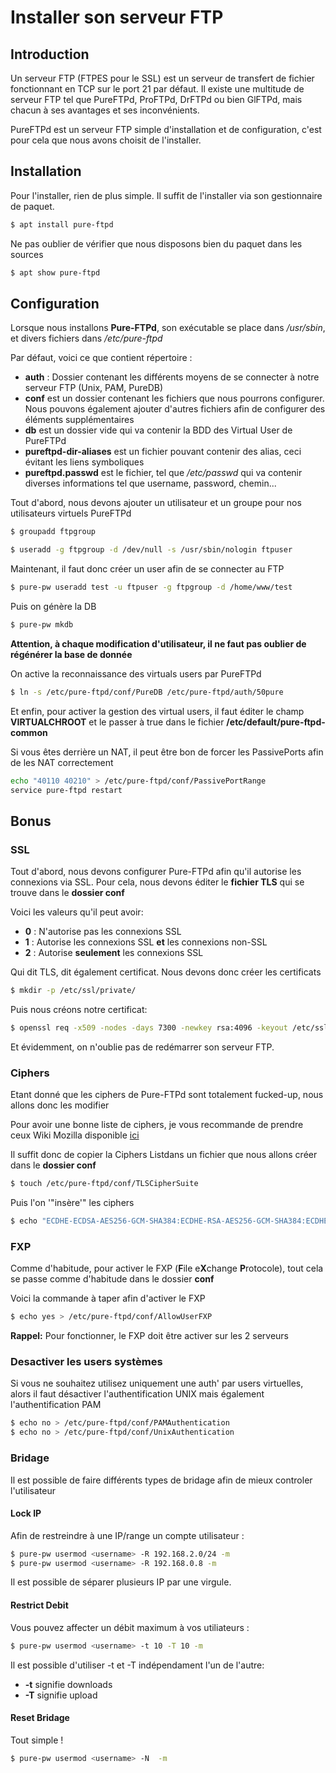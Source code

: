 # Installer son serveur FTP

## Introduction

Un serveur FTP (FTPES pour le SSL) est un serveur de transfert de
fichier fonctionnant en TCP sur le port 21 par défaut. Il existe une
multitude de serveur FTP tel que PureFTPd, ProFTPd, DrFTPd ou bien
GlFTPd, mais chacun à ses avantages et ses inconvénients.

PureFTPd est un serveur FTP simple d'installation et de configuration,
c'est pour cela que nous avons choisit de l'installer.

## Installation

Pour l'installer, rien de plus simple. Il suffit de l'installer via
son gestionnaire de paquet.

```bash
$ apt install pure-ftpd
```

Ne pas oublier de vérifier que nous disposons bien du paquet dans les
sources

```bash
$ apt show pure-ftpd
```

## Configuration

Lorsque nous installons **Pure-FTPd**, son exécutable se place dans
*/usr/sbin*, et divers fichiers dans */etc/pure-ftpd*

Par défaut, voici ce que contient répertoire :

-   **auth** : Dossier contenant les différents moyens de se connecter à
    notre serveur FTP (Unix, PAM, PureDB)
-   **conf** est un dossier contenant les fichiers que nous pourrons
    configurer. Nous pouvons également ajouter d'autres fichiers afin
    de configurer des éléments supplémentaires
-   **db** est un dossier vide qui va contenir la BDD des Virtual User
    de PureFTPd
-   **pureftpd-dir-aliases** est un fichier pouvant contenir des alias,
    ceci évitant les liens symboliques
-   **pureftpd.passwd** est le fichier, tel que */etc/passwd* qui va
    contenir diverses informations tel que username, password,
    chemin...

Tout d'abord, nous devons ajouter un utilisateur et un groupe pour nos
utilisateurs virtuels PureFTPd

```bash
$ groupadd ftpgroup
```

```bash
$ useradd -g ftpgroup -d /dev/null -s /usr/sbin/nologin ftpuser
```

Maintenant, il faut donc créer un user afin de se connecter au FTP

```bash
$ pure-pw useradd test -u ftpuser -g ftpgroup -d /home/www/test
```

Puis on génère la DB

```bash
$ pure-pw mkdb
```

**Attention, à chaque modification d'utilisateur, il ne faut pas
oublier de régénérer la base de donnée**

On active la reconnaissance des virtuals users par PureFTPd

```bash
$ ln -s /etc/pure-ftpd/conf/PureDB /etc/pure-ftpd/auth/50pure
```

Et enfin, pour activer la gestion des virtual users, il faut éditer le
champ **VIRTUALCHROOT** et le passer à true dans le fichier
**/etc/default/pure-ftpd-common**

Si vous êtes derrière un NAT, il peut être bon de forcer les
PassivePorts afin de les NAT correctement

```bash
echo "40110 40210" > /etc/pure-ftpd/conf/PassivePortRange
service pure-ftpd restart
```

## Bonus

### SSL

Tout d'abord, nous devons configurer Pure-FTPd afin qu'il autorise les
connexions via SSL. Pour cela, nous devons éditer le **fichier TLS** qui
se trouve dans le **dossier conf**

Voici les valeurs qu'il peut avoir:

-   **0** : N'autorise pas les connexions SSL
-   **1** : Autorise les connexions SSL **et** les connexions non-SSL
-   **2** : Autorise **seulement** les connexions SSL

Qui dit TLS, dit également certificat. Nous devons donc créer les
certificats

```bash
$ mkdir -p /etc/ssl/private/
```

Puis nous créons notre certificat:

```bash
$ openssl req -x509 -nodes -days 7300 -newkey rsa:4096 -keyout /etc/ssl/private/pure-ftpd.pem -out /etc/ssl/private/pure-ftpd.pem
```

Et évidemment, on n'oublie pas de redémarrer son serveur FTP.

### Ciphers

Etant donné que les ciphers de Pure-FTPd sont totalement fucked-up, nous
allons donc les modifier

Pour avoir une bonne liste de ciphers, je vous recommande de prendre
ceux Wiki Mozilla disponible
[ici](https://wiki.mozilla.org/Security/Server_Side_TLS)

Il suffit donc de copier la Ciphers Listdans un fichier que nous allons
créer dans le **dossier conf**

```bash
$ touch /etc/pure-ftpd/conf/TLSCipherSuite
```

Puis l'on '"insère'" les ciphers

```bash
$ echo "ECDHE-ECDSA-AES256-GCM-SHA384:ECDHE-RSA-AES256-GCM-SHA384:ECDHE-ECDSA-CHACHA20-POLY1305:ECDHE-RSA-CHACHA20-POLY1305:ECDHE-ECDSA-AES128-GCM-SHA256:ECDHE-RSA-AES128-GCM-SHA256:ECDHE-ECDSA-AES256-SHA384:ECDHE-RSA-AES256-SHA384:ECDHE-ECDSA-AES128-SHA256:ECDHE-RSA-AES128-SHA256" > /etc/pure-ftpd/conf/TLSCipherSuite
```

### FXP

Comme d'habitude, pour activer le FXP (**F**ile e**X**change
**P**rotocole), tout cela se passe comme d'habitude dans le dossier
**conf**

Voici la commande à taper afin d'activer le FXP

```bash
$ echo yes > /etc/pure-ftpd/conf/AllowUserFXP
```

**Rappel:** Pour fonctionner, le FXP doit être activer sur les 2
serveurs

### Desactiver les users systèmes

Si vous ne souhaitez utilisez uniquement une auth' par users
virtuelles, alors il faut désactiver l'authentification UNIX mais
également l'authentification PAM

```bash
$ echo no > /etc/pure-ftpd/conf/PAMAuthentication
$ echo no > /etc/pure-ftpd/conf/UnixAuthentication
```

### Bridage

Il est possible de faire différents types de bridage afin de mieux
controler l'utilisateur

#### Lock IP

Afin de restreindre à une IP/range un compte utilisateur :

```bash
$ pure-pw usermod <username> -R 192.168.2.0/24 -m
$ pure-pw usermod <username> -R 192.168.0.8 -m
```

Il est possible de séparer plusieurs IP par une virgule.

#### Restrict Debit

Vous pouvez affecter un débit maximum à vos utiliateurs :

```bash
$ pure-pw usermod <username> -t 10 -T 10 -m
```

Il est possible d'utiliser -t et -T indépendament l'un de l'autre:

-   **-t** signifie downloads
-   **-T** signifie upload

#### Reset Bridage

Tout simple !

```bash
$ pure-pw usermod <username> -N  -m
```
